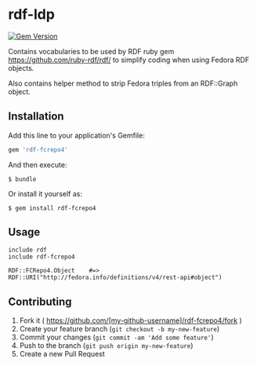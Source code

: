 # rdf-ldp

[![Gem Version](https://badge.fury.io/rb/rdf-fcrepo4.svg)](http://badge.fury.io/rb/rdf-fcrepo4)

Contains vocabularies to be used by RDF ruby gem https://github.com/ruby-rdf/rdf/ to simplify coding when using Fedora RDF objects.  

Also contains helper method to strip Fedora triples from an RDF::Graph object.

## Installation

Add this line to your application's Gemfile:

```ruby
gem 'rdf-fcrepo4'
```

And then execute:

    $ bundle

Or install it yourself as:

    $ gem install rdf-fcrepo4

## Usage

    include rdf
    include rdf-fcrepo4
    
    RDF::FCRepo4.Object    #=> RDF::URI("http://fedora.info/definitions/v4/rest-api#object")

## Contributing

1. Fork it ( https://github.com/[my-github-username]/rdf-fcrepo4/fork )
2. Create your feature branch (`git checkout -b my-new-feature`)
3. Commit your changes (`git commit -am 'Add some feature'`)
4. Push to the branch (`git push origin my-new-feature`)
5. Create a new Pull Request
